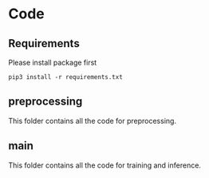 # Code
## Requirements
Please install package first
```
pip3 install -r requirements.txt
```

## preprocessing
This folder contains all the code for preprocessing.

## main
This folder contains all the code for training and inference.
